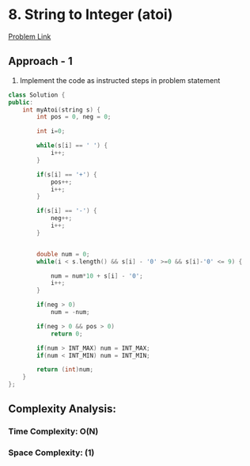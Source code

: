# 8. String to Integer (atoi)

[Problem Link](https://leetcode.com/problems/string-to-integer-atoi/)

## Approach - 1

1. Implement the code as instructed steps in problem statement

```c++
class Solution {
public:
    int myAtoi(string s) {
        int pos = 0, neg = 0;

        int i=0;

        while(s[i] == ' ') {
            i++;
        }

        if(s[i] == '+') {
            pos++;
            i++;
        }

        if(s[i] == '-') {
            neg++;
            i++;
        }


        double num = 0;
        while(i < s.length() && s[i] - '0' >=0 && s[i]-'0' <= 9) {

            num = num*10 + s[i] - '0';
            i++;
        }

        if(neg > 0)
            num = -num;

        if(neg > 0 && pos > 0)
            return 0;

        if(num > INT_MAX) num = INT_MAX;
        if(num < INT_MIN) num = INT_MIN;

        return (int)num;
    }
};


```

## Complexity Analysis:

### Time Complexity: O(N)

### Space Complexity: (1)
